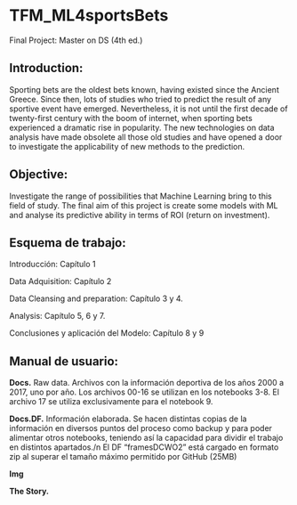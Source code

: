 # TFM_ML4sportsBets
Final Project: Master on DS (4th ed.)
## Introduction:
Sporting bets are the oldest bets known, having existed since the Ancient Greece. Since then, lots of studies who tried to predict the result of any sportive event have emerged. Nevertheless, it is not until the first decade of twenty-first century with the boom of internet, when sporting bets experienced a dramatic rise in popularity. The new technologies on data analysis have made obsolete all those old studies and have opened a door to investigate the applicability of new methods to the prediction.
## Objective:
Investigate the range of possibilities that Machine Learning bring to this field of study. The final aim of this project is create some models with ML and analyse its predictive ability in terms of ROI (return on investment).
## Esquema de trabajo:
Introducción: Capítulo 1

Data Adquisition: Capítulo 2

Data Cleansing and preparation: Capítulo 3 y 4.

Analysis: Capítulo 5, 6 y 7.

Conclusiones y aplicación del Modelo: Capítulo 8 y 9
## Manual de usuario:
**Docs.** Raw data. Archivos con la información deportiva de los años 2000 a 2017, uno por año. Los archivos 00-16 se utilizan en los notebooks 3-8. El archivo 17 se utiliza exclusivamente para el notebook 9.

**Docs.DF.** Información elaborada. Se hacen distintas copias de la información en diversos puntos del proceso como backup y para poder alimentar otros notebooks, teniendo así la capacidad para dividir el trabajo en distintos apartados./n
 El DF “framesDCWO2” está cargado en formato zip al superar el tamaño máximo permitido por GitHub (25MB)


**Img**

**The Story.**
